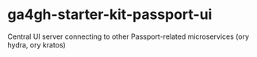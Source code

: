 # ga4gh-starter-kit-passport-ui
Central UI server connecting to other Passport-related microservices (ory hydra, ory kratos)
